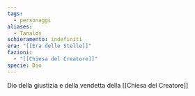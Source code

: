 ```yaml
---
tags:
  - personaggi
aliases:
  - Tanalos
schieramento: indefiniti
era: "[[Era delle Stelle]]"
fazioni:
  - "[[Chiesa del Creatore]]"
specie: Dio
---
```

Dio della giustizia e della vendetta della [[Chiesa del Creatore]]